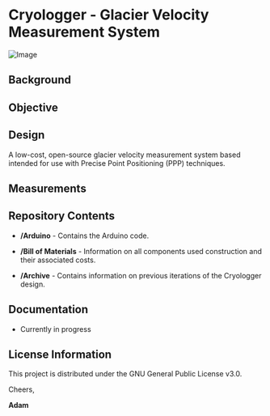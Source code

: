 # Cryologger - Glacier Velocity Measurement System
![Image](https://github.com/adamgarbo/Cryologger_Glacier_Velocity_Measurement_System/blob/master/Archive/v1.0/Images/DSC_1890.JPG)

## Background

## Objective

## Design
A low-cost, open-source glacier velocity measurement system based intended for use with Precise Point Positioning (PPP) techniques.

## Measurements

## Repository Contents
* **/Arduino** - Contains the Arduino code.

* **/Bill of Materials** - Information on all components used construction and their associated costs.

* **/Archive** - Contains information on previous iterations of the Cryologger design.

## Documentation
* Currently in progress

## License Information
This project is distributed under the GNU General Public License v3.0.

Cheers,

**Adam**
